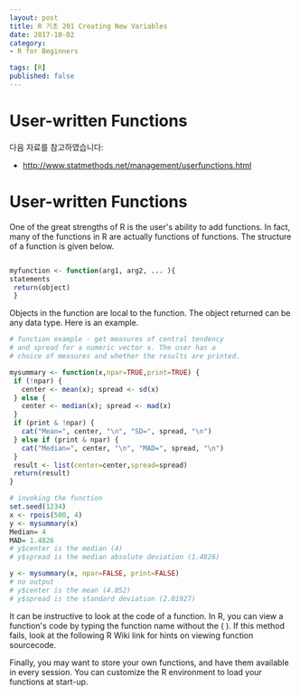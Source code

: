 ```yaml
---
layout: post  
title: R 기초 201 Creating New Variables  
date: 2017-10-02  
category:
- R for Beginners  

tags: [R]  
published: false  
---
```


# User-written Functions

다음 자료를 참고하였습니다:  
- http://www.statmethods.net/management/userfunctions.html

# User-written Functions

One of the great strengths of R is the user's ability to add functions. In fact, many of the functions in R are actually functions of functions. The structure of a function is given below.

```r

myfunction <- function(arg1, arg2, ... ){
statements
 return(object)
 }

```

Objects in the function are local to the function. The object returned can be any data type. Here is an example.

```r
# function example - get measures of central tendency
# and spread for a numeric vector x. The user has a
# choice of measures and whether the results are printed.

mysummary <- function(x,npar=TRUE,print=TRUE) {
 if (!npar) {
   center <- mean(x); spread <- sd(x)
 } else {
   center <- median(x); spread <- mad(x)
 }
 if (print & !npar) {
   cat("Mean=", center, "\n", "SD=", spread, "\n")
 } else if (print & npar) {
   cat("Median=", center, "\n", "MAD=", spread, "\n")
 }
 result <- list(center=center,spread=spread)
 return(result)
}

# invoking the function
set.seed(1234)
x <- rpois(500, 4)
y <- mysummary(x)
Median= 4
MAD= 1.4826
# y$center is the median (4)
# y$spread is the median absolute deviation (1.4826)

y <- mysummary(x, npar=FALSE, print=FALSE)
# no output
# y$center is the mean (4.052)
# y$spread is the standard deviation (2.01927)
```

It can be instructive to look at the code of a function. In R, you can view a function's code by typing the function name without the ( ). If this method fails, look at the following R Wiki link for hints on viewing function sourcecode.

Finally, you may want to store your own functions, and have them available in every session. You can customize the R environment to load your functions at start-up.
